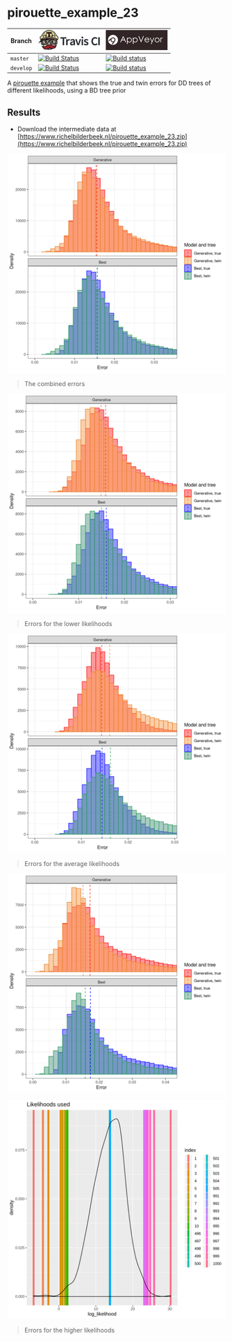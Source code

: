 # pirouette_example_23

Branch   |[![Travis CI logo](pics/TravisCI.png)](https://travis-ci.com)                                                                                                 |[![AppVeyor logo](pics/AppVeyor.png)](https://appveyor.com)                                                                                               
---------|--------------------------------------------------------------------------------------------------------------------------------------------------------------|--------------------------------------------------------------------------------------------------------------------------------------------------------------------------------------------
`master` |[![Build Status](https://travis-ci.com/richelbilderbeek/pirouette_example_23.svg?branch=master)](https://travis-ci.com/richelbilderbeek/pirouette_example_23) |[![Build status](https://ci.appveyor.com/api/projects/status/8ewhd1muuhf3l2b8/branch/master?svg=true)](https://ci.appveyor.com/project/richelbilderbeek/pirouette-example-23/branch/master)
`develop`|[![Build Status](https://travis-ci.com/richelbilderbeek/pirouette_example_23.svg?branch=develop)](https://travis-ci.com/richelbilderbeek/pirouette_example_23)|[![Build status](https://ci.appveyor.com/api/projects/status/8ewhd1muuhf3l2b8/branch/develop?svg=true)](https://ci.appveyor.com/project/richelbilderbeek/pirouette-example-23/branch/develop)

A [pirouette example](https://github.com/richelbilderbeek/pirouette_examples) that shows the true and twin errors for DD trees of different likelihoods, using a BD tree prior

## Results

 * Download the intermediate data at 
   [https://www.richelbilderbeek.nl/pirouette_example_23.zip](https://www.richelbilderbeek.nl/pirouette_example_23.zip)

![](errors.png)

> The combined errors

![](errors_low.png)

> Errors for the lower likelihoods

![](errors_mid.png)

> Errors for the average likelihoods

![](errors_high.png)

![Likelihoods](likelihoods.png)

> Errors for the higher likelihoods

